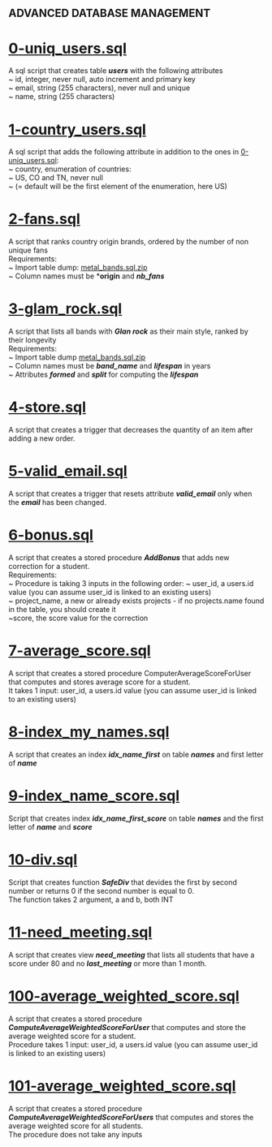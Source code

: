 ## ADVANCED DATABASE MANAGEMENT

# [0-uniq_users.sql](./0-uniq_users.sql)
A sql script that creates table ***users*** with the following attributes<br>
	~ id, integer, never null, auto increment and primary key<br>
	~ email, string (255 characters), never null and unique<br>
	~ name, string (255 characters)<br>

# [1-country_users.sql](./1-country_users.sql)
A sql script that adds the following attribute in addition to the ones in [0-uniq_users.sql](./0-uniq_users.sql):<br>
	~ country, enumeration of countries:<br>
		~ US, CO and TN, never null<br>
		~ (= default will be the first element of the enumeration, here US)

# [2-fans.sql](./2-fans.sql)
A script that ranks country origin brands, ordered by the number of non unique fans<br>
Requirements:<br>
	~ Import table dump: [metal_bands.sql.zip](./metal_bands.sql.zip)<br>
	~ Column names must be ***origin** and ***nb_fans***

# [3-glam_rock.sql](./3-glam_rock.sql)
A script that lists all bands with ***Glan rock*** as their main style, ranked by their longevity<br>
Requirements:<br>
	~ Import table dump [metal_bands.sql.zip](./metal_bands.sql.zip)<br>
	~ Column names must be ***band_name*** and ***lifespan*** in years<br>
	~ Attributes ***formed*** and ***split*** for computing the ***lifespan***

# [4-store.sql](./4-store.sql)
A script that creates a trigger that decreases the quantity of an item after adding a new order.

# [5-valid_email.sql](./5-valid_email.sql)
A script that creates a trigger that resets attribute ***valid_email*** only when the ***email*** has been changed.

# [6-bonus.sql](./6-bonus.sql)
A script that creates a stored procedure ***AddBonus*** that adds new correction for a student.<br>
Requirements:<br>
~ Procedure is taking 3 inputs in the following order:
	~ user_id, a users.id value (you can assume user_id is linked to an existing users)<br>
	~ project_name, a new or already exists projects - if no projects.name found in the table, you should create it<br>
	~score, the score value for the correction
# [7-average_score.sql](./7-average_score.sql)
A script that creates a stored procedure ComputerAverageScoreForUser that computes and stores average score for a student.<br>
It takes 1 input: user_id, a users.id value (you can assume user_id is linked to an existing users)

# [8-index_my_names.sql](./8-index_my_names.sql)
A script that creates an index ***idx_name_first*** on table ***names*** and first letter of ***name***

# [9-index_name_score.sql](./9-index_name_score.sql)
Script that creates index ***idx_name_first_score*** on table ***names*** and the first letter of ***name*** and ***score***

# [10-div.sql](./10-div.sql)
Script that creates function ***SafeDiv*** that devides the first by second number or returns 0 if the second number is equal to 0.<br>
The function takes 2 argument, a and b, both INT<br>

# [11-need_meeting.sql](./11-need_meeting.sql)
A script that creates view ***need_meeting*** that lists all students that have a score under 80 and no ***last_meeting*** or more than 1 month.

# [100-average_weighted_score.sql](./100-average_weighted_score.sql)
A script that creates a stored procedure ***ComputeAverageWeightedScoreForUser*** that computes and store the average weighted score for a student.<br>
Procedure takes 1 input: user_id, a users.id value (you can assume user_id is linked to an existing users)

# [101-average_weighted_score.sql](./101-average_weighted_score.sql)
A script that creates a stored procedure ***ComputeAverageWeightedScoreForUsers*** that computes and stores the average weighted score for all students.<br>
The procedure does not take any inputs
